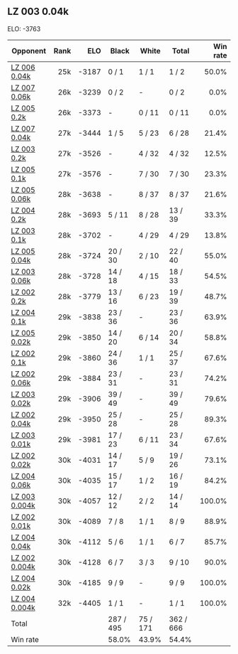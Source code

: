 ## LZ 003 0.04k ##

ELO: -3763

Opponent | Rank | ELO | Black | White | Total | Win rate
---------|-----:|----:|-------|-------|-------|-------:
[LZ 006 0.04k](LZ%20006%200.04k.md) | 25k | -3187 | 0 / 1 | 1 / 1 | 1 / 2 | 50.0%
[LZ 007 0.06k](LZ%20007%200.06k.md) | 26k | -3239 | 0 / 2 | - | 0 / 2 | 0.0%
[LZ 005 0.2k](LZ%20005%200.2k.md) | 26k | -3373 | - | 0 / 11 | 0 / 11 | 0.0%
[LZ 007 0.04k](LZ%20007%200.04k.md) | 27k | -3444 | 1 / 5 | 5 / 23 | 6 / 28 | 21.4%
[LZ 003 0.2k](LZ%20003%200.2k.md) | 27k | -3526 | - | 4 / 32 | 4 / 32 | 12.5%
[LZ 005 0.1k](LZ%20005%200.1k.md) | 27k | -3576 | - | 7 / 30 | 7 / 30 | 23.3%
[LZ 005 0.06k](LZ%20005%200.06k.md) | 28k | -3638 | - | 8 / 37 | 8 / 37 | 21.6%
[LZ 004 0.2k](LZ%20004%200.2k.md) | 28k | -3693 | 5 / 11 | 8 / 28 | 13 / 39 | 33.3%
[LZ 003 0.1k](LZ%20003%200.1k.md) | 28k | -3702 | - | 4 / 29 | 4 / 29 | 13.8%
[LZ 005 0.04k](LZ%20005%200.04k.md) | 28k | -3724 | 20 / 30 | 2 / 10 | 22 / 40 | 55.0%
[LZ 003 0.06k](LZ%20003%200.06k.md) | 28k | -3728 | 14 / 18 | 4 / 15 | 18 / 33 | 54.5%
[LZ 002 0.2k](LZ%20002%200.2k.md) | 28k | -3779 | 13 / 16 | 6 / 23 | 19 / 39 | 48.7%
[LZ 004 0.1k](LZ%20004%200.1k.md) | 29k | -3838 | 23 / 36 | - | 23 / 36 | 63.9%
[LZ 005 0.02k](LZ%20005%200.02k.md) | 29k | -3850 | 14 / 20 | 6 / 14 | 20 / 34 | 58.8%
[LZ 002 0.1k](LZ%20002%200.1k.md) | 29k | -3860 | 24 / 36 | 1 / 1 | 25 / 37 | 67.6%
[LZ 002 0.06k](LZ%20002%200.06k.md) | 29k | -3884 | 23 / 31 | - | 23 / 31 | 74.2%
[LZ 003 0.02k](LZ%20003%200.02k.md) | 29k | -3906 | 39 / 49 | - | 39 / 49 | 79.6%
[LZ 002 0.04k](LZ%20002%200.04k.md) | 29k | -3950 | 25 / 28 | - | 25 / 28 | 89.3%
[LZ 003 0.01k](LZ%20003%200.01k.md) | 29k | -3981 | 17 / 23 | 6 / 11 | 23 / 34 | 67.6%
[LZ 002 0.02k](LZ%20002%200.02k.md) | 30k | -4031 | 14 / 17 | 5 / 9 | 19 / 26 | 73.1%
[LZ 004 0.06k](LZ%20004%200.06k.md) | 30k | -4035 | 15 / 17 | 1 / 2 | 16 / 19 | 84.2%
[LZ 003 0.004k](LZ%20003%200.004k.md) | 30k | -4057 | 12 / 12 | 2 / 2 | 14 / 14 | 100.0%
[LZ 002 0.01k](LZ%20002%200.01k.md) | 30k | -4089 | 7 / 8 | 1 / 1 | 8 / 9 | 88.9%
[LZ 004 0.04k](LZ%20004%200.04k.md) | 30k | -4112 | 5 / 6 | 1 / 1 | 6 / 7 | 85.7%
[LZ 002 0.004k](LZ%20002%200.004k.md) | 30k | -4128 | 6 / 7 | 3 / 3 | 9 / 10 | 90.0%
[LZ 004 0.02k](LZ%20004%200.02k.md) | 30k | -4185 | 9 / 9 | - | 9 / 9 | 100.0%
[LZ 004 0.004k](LZ%20004%200.004k.md) | 32k | -4405 | 1 / 1 | - | 1 / 1 | 100.0%
Total | | | 287 / 495 | 75 / 171 | 362 / 666 | 
Win rate| | | 58.0% | 43.9% | 54.4% | 
